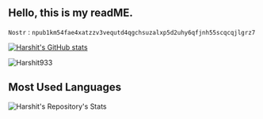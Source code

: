 ## Hello, this is my readME.

`Nostr` : `npub1km54fae4xatzzv3vequtd4qgchsuzalxp5d2uhy6qfjnh55scqcqjlgrz7`

[![Harshit's GitHub stats](https://github-readme-stats.vercel.app/api?username=Harshit933)](https://github.com/anuraghazra/github-readme-stats)

<p align="left"> <img src="https://komarev.com/ghpvc/?username=Harshit933&label=Profile%20views&color=0e75b6&style=flat" alt="Harshit933" /> </p>

## Most Used Languages

![Harshit's Repository's Stats](https://github-readme-stats.vercel.app/api/top-langs/?username=Harshit933&theme=blue-green)
